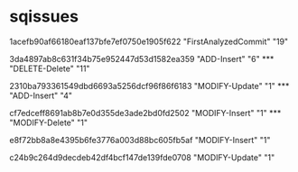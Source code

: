 # sqissues

1acefb90af66180eaf137bfe7ef0750e1905f622 "FirstAnalyzedCommit"	"19"

3da4897ab8c631f34b75e952447d53d1582ea359 "ADD-Insert"	"6" *** "DELETE-Delete"	"11"

2310ba793361549dbd6693a5256dcf96f86f6183 "MODIFY-Update"	"1" *** "ADD-Insert"	"4"

cf7edceff8691ab8b7e0d355de3ade2bd0fd2502 "MODIFY-Insert"	"1" *** "MODIFY-Delete"	"1"

e8f72bb8a8e4395b6fe3776a003d88bc605fb5af "MODIFY-Insert"	"1"

c24b9c264d9decdeb42df4bcf147de139fde0708 "MODIFY-Update"	"1"

